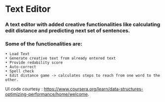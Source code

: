 # Text Editor

### A text editor with added creative functionalities like calculating edit distance and predicting next set of sentences.

### Some of the functionalities are:

    • Load Text
    • Generate creative text from already entered text
    • Provide redability score
    • Auto-correct
    • Spell check
    • Edit distance game -> calculates steps to reach from one word to the other. 
    

UI code courtesy : https://www.coursera.org/learn/data-structures-optimizing-performance/home/welcome. 
